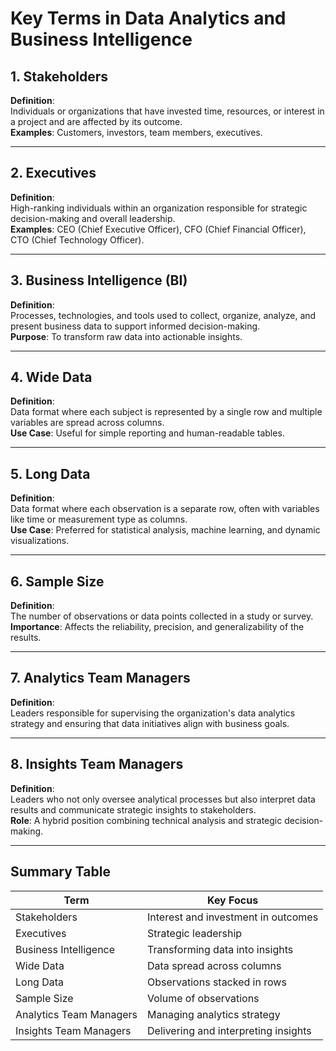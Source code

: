 # Key Terms in Data Analytics and Business Intelligence

## 1. Stakeholders
**Definition**:  
Individuals or organizations that have invested time, resources, or interest in a project and are affected by its outcome.  
**Examples**: Customers, investors, team members, executives.

---

## 2. Executives
**Definition**:  
High-ranking individuals within an organization responsible for strategic decision-making and overall leadership.  
**Examples**: CEO (Chief Executive Officer), CFO (Chief Financial Officer), CTO (Chief Technology Officer).

---

## 3. Business Intelligence (BI)
**Definition**:  
Processes, technologies, and tools used to collect, organize, analyze, and present business data to support informed decision-making.  
**Purpose**: To transform raw data into actionable insights.

---

## 4. Wide Data
**Definition**:  
Data format where each subject is represented by a single row and multiple variables are spread across columns.  
**Use Case**: Useful for simple reporting and human-readable tables.

---

## 5. Long Data
**Definition**:  
Data format where each observation is a separate row, often with variables like time or measurement type as columns.  
**Use Case**: Preferred for statistical analysis, machine learning, and dynamic visualizations.

---

## 6. Sample Size
**Definition**:  
The number of observations or data points collected in a study or survey.  
**Importance**: Affects the reliability, precision, and generalizability of the results.

---

## 7. Analytics Team Managers
**Definition**:  
Leaders responsible for supervising the organization's data analytics strategy and ensuring that data initiatives align with business goals.

---

## 8. Insights Team Managers
**Definition**:  
Leaders who not only oversee analytical processes but also interpret data results and communicate strategic insights to stakeholders.  
**Role**: A hybrid position combining technical analysis and strategic decision-making.

---

## Summary Table

| Term                    | Key Focus                         |
|--------------------------|-----------------------------------|
| Stakeholders             | Interest and investment in outcomes |
| Executives               | Strategic leadership             |
| Business Intelligence    | Transforming data into insights  |
| Wide Data                | Data spread across columns       |
| Long Data                | Observations stacked in rows     |
| Sample Size              | Volume of observations           |
| Analytics Team Managers  | Managing analytics strategy      |
| Insights Team Managers   | Delivering and interpreting insights |

